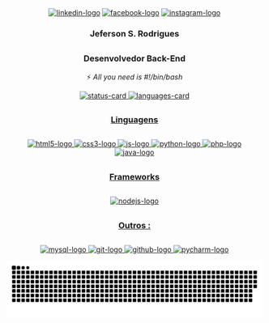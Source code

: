 <div align="center"><!--Redes Sociais-->
  <a href="https://www.linkedin.com/in/jeferson-sr/" target="_blank"><img alt="linkedin-logo" src="https://img.shields.io/badge/linkedin-%230077B5.svg?style=for-the-badge&logo=linkedin&logoColor=white"></a>
  <a href="https://www.facebook.com/profile.php?id=100008085399946" target="_blank"><img alt="facebook-logo" src="https://img.shields.io/badge/Facebook-%231877F2.svg?style=for-the-badge&logo=Facebook&logoColor=white"></a>
  <a href="https://www.instagram.com/jeferson_srd/" target="_blank"><img alt="instagram-logo" src="https://img.shields.io/badge/Instagram-%23E4405F.svg?style=for-the-badge&logo=Instagram&logoColor=white"></a>
</div>
  
<div align="center"> <!-- Title -->
  
  ### Jeferson S. Rodrigues ###
  
  ##
  
  ### Desenvolvedor Back-End ###

</div>
<div align="center"><!-- phrase -->

   ⚡ _All you need is #!/bin/bash_

</div>

<div align="center"> <!-- Status -->
  <a href="https://github.com/Jeferson-SR">
    <img height="140em" style="width: 25em" alt="status-card" src="https://github-readme-stats.vercel.app/api?username=Jeferson-SR&show_icons=true&theme=black&hide=prs,contribs,issues">
    <img height="140em" style="width: 30em" alt="languages-card" src="https://github-readme-stats.vercel.app/api/top-langs/?username=Jeferson-SR&layout=compact&langs_count=10&theme=black">
</div>
  
  ##
  
  <div align="center">
    
  ### Linguagens ###
    
  </div>
  
  ##
  
<div align="center"> <!--Lang icons-->
   <img height="50em" alt="html5-logo" src="https://cdn.jsdelivr.net/gh/devicons/devicon/icons/html5/html5-plain-wordmark.svg" />
   <img height="50em" alt="css3-logo" src="https://cdn.jsdelivr.net/gh/devicons/devicon/icons/css3/css3-plain-wordmark.svg" />
   <img height="50em" alt="js-logo" src="https://cdn.jsdelivr.net/gh/devicons/devicon/icons/javascript/javascript-original.svg" />
   <img height="50em" alt="python-logo" src="https://cdn.jsdelivr.net/gh/devicons/devicon/icons/python/python-original-wordmark.svg" />
   <img height="50em" alt="php-logo" src="https://cdn.jsdelivr.net/gh/devicons/devicon/icons/php/php-original.svg" />
   <img height="50em" alt="java-logo" src="https://cdn.jsdelivr.net/gh/devicons/devicon/icons/java/java-original-wordmark.svg" />
</div>

##
  
  <div align="center">
    
  ### Frameworks ###
    
  </div>
  
  ##
  
  <div align="center">
     <img height="50em" alt="nodejs-logo" src="https://cdn.jsdelivr.net/gh/devicons/devicon/icons/nodejs/nodejs-original-wordmark.svg" />
  </div>
  
  ##
  
  <div align="center">
    
  ### Outros : ###
    
  </div>
  
  ##
  
  <div align="center">
     <img height="50em" alt="mysql-logo" src="https://cdn.jsdelivr.net/gh/devicons/devicon/icons/mysql/mysql-original-wordmark.svg" />
     <img height="50em" alt="git-logo" src="https://cdn.jsdelivr.net/gh/devicons/devicon/icons/git/git-original-wordmark.svg" />
     <img height="50em" alt="github-logo" src="https://cdn.jsdelivr.net/gh/devicons/devicon/icons/github/github-original.svg" />
     <img height="50em" alt="pycharm-logo" src="https://cdn.jsdelivr.net/gh/devicons/devicon/icons/pycharm/pycharm-original-wordmark.svg" />
  </div>
  
![snake gif](https://github.com/Jeferson-SR/Jeferson-SR/blob/output/github-contribution-grid-snake.svg)

  
  
  
